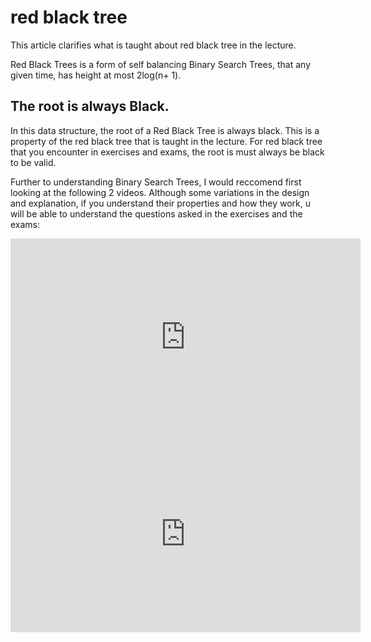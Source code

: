 # red black tree

This article clarifies what is taught about red black tree in the lecture.

Red Black Trees is a form of self balancing Binary Search Trees, that any given time, has height at most 2log(n+ 1).

## The root is always Black.

In this data structure, the root of a Red Black Tree is always black. This is a property of the red black tree that is 
taught in the lecture. For red black tree that you encounter in exercises and exams, the root is must always be black to be valid.

 
Further to understanding Binary Search Trees, I would reccomend first looking at the following 2 videos. Although some variations in the design and explanation, if you understand their properties and how they work, u will be able to understand the questions asked in the exercises and the exams:

<iframe width="560" height="315" src="https://www.youtube-nocookie.com/embed/qvZGUFHWChY" frameborder="0" allow="accelerometer; autoplay; clipboard-write; encrypted-media; gyroscope; picture-in-picture" allowfullscreen></iframe>


<iframe width="560" height="315" src="https://www.youtube-nocookie.com/embed/qA02XWRTBdw" frameborder="0" allow="accelerometer; autoplay; clipboard-write; encrypted-media; gyroscope; picture-in-picture" allowfullscreen></iframe>
